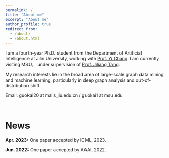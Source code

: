 ```yaml
---
permalink: /
title: "About me"
excerpt: "About me"
author_profile: true
redirect_from: 
  - /about/
  - /about.html
---
```


I am a fourth-year Ph.D. student from the Department of Artificial Intelligence at Jilin University, 
working with [Prof. Yi Chang](http://www.yichang-cs.com/). I am currently visiting MSU，
under supervision of [Prof. Jiliang Tang](https://www.cse.msu.edu/~tangjili/). 


My research interests lie in the broad area of large-scale graph data mining and machine learning, 
particularly in deep graph analysis and out-of-distribution shift.

Email: guokai20 at mails,jlu.edu.cn / guokai1 at msu.edu 


<br />

News
=====
**Apr. 2023:**  One paper accepted by ICML, 2023.

**Jun. 2022:**  One paper accepted by AAAI, 2022.

